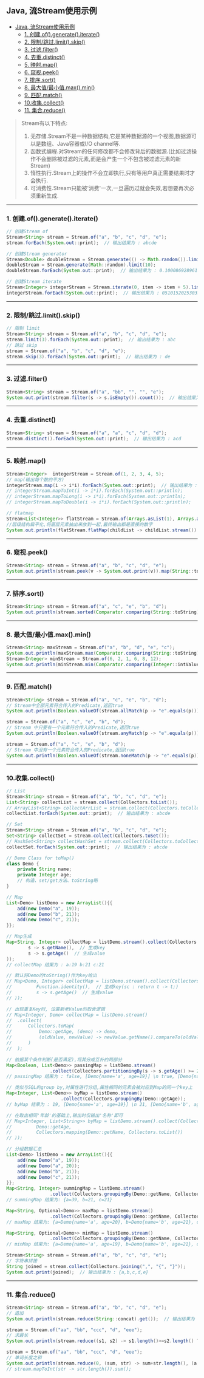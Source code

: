 ## Java, 流Stream使用示例

- [Java, 流Stream使用示例](#java-流stream使用示例)
  - [1. 创建.of().generate().iterate()](#1-创建ofgenerateiterate)
  - [2. 限制/跳过.limit().skip()](#2-限制跳过limitskip)
  - [3. 过滤.filter()](#3-过滤filter)
  - [4. 去重.distinct()](#4-去重distinct)
  - [5. 映射.map()](#5-映射map)
  - [6. 窥视.peek()](#6-窥视peek)
  - [7. 排序.sort()](#7-排序sort)
  - [8. 最大值/最小值.max().min()](#8-最大值最小值maxmin)
  - [9. 匹配.match()](#9-匹配match)
  - [10.收集.collect()](#10收集collect)
  - [11. 集合.reduce()](#11-集合reduce)

> Stream有以下特点:  
> 1. 无存储.Stream不是一种数据结构,它是某种数据源的一个视图,数据源可以是数组、Java容器或I/O channel等.  
> 2. 函数式编程.对Stream的任何修改都不会修改背后的数据源.(比如过滤操作不会删除被过滤的元素,而是会产生一个不包含被过滤元素的新Stream)  
> 3. 惰性执行.Stream上的操作不会立即执行,只有等用户真正需要结果时才会执行.  
> 4. 可消费性.Stream只能被'消费'一次,一旦遍历过就会失效,若想要再次必须重新生成.  

---

### 1. 创建.of().generate().iterate()

```java
// 创建Stream of
Stream<String> stream = Stream.of("a", "b", "c", "d", "e");
stream.forEach(System.out::print);  // 输出结果为 : abcde

// 创建Stream generator
Stream<Double> doubleStream = Stream.generate(() -> Math.random()).limit(10);
doubleStream = Stream.generate(Math::random).limit(10);
doubleStream.forEach(System.out::print);  // 输出结果为 : 0.10008692896164717...

// 创建Stream iterate
Stream<Integer> integerStream = Stream.iterate(0, item -> item + 5).limit(10);
integerStream.forEach(System.out::print);  // 输出结果为 : 051015202530354045
```

---

### 2. 限制/跳过.limit().skip()

```java
// 限制 limit
Stream<String> stream = Stream.of("a", "b", "c", "d", "e");
stream.limit(3).forEach(System.out::print);  // 输出结果为 : abc
// 跳过 skip
stream = Stream.of("a", "b", "c", "d", "e");
stream.skip(3).forEach(System.out::print);  // 输出结果为 : de
```

---

### 3. 过滤.filter()

```java
Stream<String> stream = Stream.of("a", "bb", "", "", "e");
System.out.print(stream.filter(s -> s.isEmpty()).count());  // 输出结果为 : 2
```

---

### 4. 去重.distinct()

```java
Stream<String> stream = Stream.of("a", "a", "c", "d", "d");
stream.distinct().forEach(System.out::print);  // 输出结果为 : acd
```

---

### 5. 映射.map()

```java
Stream<Integer>  integerStream = Stream.of(1, 2, 3, 4, 5);
// map(输出每个数的平方)
integerStream.map(i -> i*i).forEach(System.out::print);  // 输出结果为 : 1491625
// integerStream.mapToInt(i -> i*i).forEach(System.out::println);
// integerStream.mapToLong(i -> i*i).forEach(System.out::println);
// integerStream.mapToDouble(i -> i*i).forEach(System.out::println);

// flatmap
Stream<List<Integer>> flatStream = Stream.of(Arrays.asList(1), Arrays.asList(2, 3), Arrays.asList(3, 5, 6));
//层级结构扁平化,将底层元素抽出来放到一起,最终输出都是直接的数字
System.out.println(flatStream.flatMap(childList -> childList.stream()).collect(Collectors.toList()));  // 输出结果为 : [1, 2, 3, 3, 5, 6]
```

---

### 6. 窥视.peek()

```java
Stream<String> stream = Stream.of("a", "b", "c", "d", "e");
System.out.println(stream.peek(v -> System.out.print(v)).map(String::toUpperCase).collect(Collectors.toList()));  // 输出结果为 : abcde[A, B, C, D, E]
```

---

### 7. 排序.sort()

```java
Stream<String> stream = Stream.of("a", "c", "e", "b", "d");
System.out.println(stream.sorted(Comparator.comparing(String::toString)).collect(Collectors.toList()));  // 输出结果为 : [a, b, c, d, e]
```

---

### 8. 最大值/最小值.max().min()

```java
Stream<String> maxStream = Stream.of("a", "b", "d", "e", "c");
System.out.println(maxStream.max(Comparator.comparing(String::toString)).get());  // 输出结果为 : e
Stream<Integer> minStream = Stream.of(6, 2, 1, 6, 8, 12);
System.out.println(minStream.min(Comparator.comparing(Integer::intValue)).get());  // 输出结果为 : 1
```

---

### 9. 匹配.match()

```java
Stream<String> stream = Stream.of("a", "c", "e", "b", "d");
// Stream中全部元素符合传入的Predicate,返回true
System.out.println(Boolean.valueOf(stream.allMatch(p -> "e".equals(p))));  // 输出结果为 : false

stream = Stream.of("a", "c", "e", "b", "d");
// Stream 中只要有一个元素符合传入的Predicate,返回true
System.out.println(Boolean.valueOf(stream.anyMatch(p -> "e".equals(p))));  // 输出结果为 : true

stream = Stream.of("a", "c", "e", "b", "d");
// Stream 中没有一个元素符合传入的Predicate,返回true
System.out.println(Boolean.valueOf(stream.noneMatch(p -> "e".equals(p))));  // 输出结果为 : false
```

---

### 10.收集.collect()

```java
// List
Stream<String> stream = Stream.of("a", "b", "c", "d", "e");
List<String> collectList = stream.collect(Collectors.toList());
// ArrayList<String> collectArrList = stream.collect(Collectors.toCollection(ArrayList::new));
collectList.forEach(System.out::print);  // 输出结果为 : abcde
```

```java
// Set
Stream<String> stream = Stream.of("a", "b", "c", "d", "e");
Set<String> collectSet = stream.collect(Collectors.toSet());
// HashSet<String> collectHashSet = stream.collect(Collectors.toCollection(HashSet::new));
collectSet.forEach(System.out::print);  // 输出结果为 : abcde
```

```java
// Demo Class for toMap()
class Demo {
    private String name;
    private Integer age;
    // 构造、set/get方法、toString略
}
```

```java
// Map
List<Demo> listDemo = new ArrayList(){{
    add(new Demo("a", 19));
    add(new Demo("b", 21));
    add(new Demo("c", 21));
}};

// Map生成
Map<String, Integer> collectMap = listDemo.stream().collect(Collectors.toMap(
        s -> s.getName(),  // 生成key
        s -> s.getAge()  // 生成value
));
// collectMap 结果为 : a:19 b:21 c:21 

// 默认将Demo的toString()作为key给出
// Map<Demo, Integer> collectMap = listDemo.stream().collect(Collectors.toMap(
//         Function.identity(),  // 生成key(sc : return t -> t;)
//         s -> s.getAge()  // 生成value
// ));

// 出现重复Key时, 设置新老Value的取舍逻辑
// Map<Integer, Demo> collectMap = listDemo.stream()
// 	.collect(
// 		Collectors.toMap(
//			Demo::getAge, (demo) -> demo,
//			(oldValue, newValue) -> newValue.getName().compareTo(oldValue.getName()) > 0 ? newValue : oldValue  // 新老Value的取舍逻辑
//		)
//	);

// 依据某个条件判断(是否满足),将其分成互补的两部分
Map<Boolean, List<Demo>> passingMap = listDemo.stream()
    			.collect(Collectors.partitioningBy(s -> s.getAge() >= 20));
// passingMap 结果为 : false, [Demo{name='a', age=19}] \n true, [Demo{name='b', age=21}, Demo{name='c', age=21}]

// 类似与SQL的group by,对属性进行分组,属性相同的元素会被对应到Map的同一个key上
Map<Integer, List<Demo>> byMap = listDemo.stream()
    				.collect(Collectors.groupingBy(Demo::getAge));
// byMap 结果为 : 19, [Demo{name='a', age=19}] \n 21, [Demo{name='b', age=21}, Demo{name='c', age=21}]

// 在取出相同'年龄'的基础上,输出时仅输出'名称'即可
// Map<Integer, List<String>> byMap = listDemo.stream().collect(Collectors.groupingBy(
//         Demo::getAge,
//         Collectors.mapping(Demo::getName, Collectors.toList())
// ));

// 分组数据汇总
List<Demo> listDemo = new ArrayList(){{
    add(new Demo("a", 19));
    add(new Demo("a", 20));
    add(new Demo("b", 21));
    add(new Demo("c", 21));
}};
Map<String, Integer> summingMap = listDemo.stream()
				.collect(Collectors.groupingBy(Demo::getName, Collectors.summingInt(Demo::getAge)));
// summingMap 结果为: {a=39, b=21, c=21}

Map<String, Optional<Demo>> maxMap = listDemo.stream()
				.collect(Collectors.groupingBy(Demo::getName, Collectors.maxBy(Comparator::getAge)));
// maxMap 结果为: {a=Demo{name='a', age=20}, b=Demo{name='b', age=21}, c=Demo{name='c', age=21}}

Map<String, Optional<Demo>> minMap = listDemo.stream()
				.collect(Collectors.groupingBy(Demo::getName, Collectors.minBy(Comparator::getAge)));
// minMap 结果为: {a=Demo{name='a', age=19}, b=Demo{name='b', age=21}, c=Demo{name='c', age=21}}

```


```java
Stream<String> stream = Stream.of("a", "b", "c", "d", "e");
// 字符串拼接
String joined = stream.collect(Collectors.joining(",", "{", "}"));
System.out.print(joined);  // 输出结果为 : {a,b,c,d,e}
```

---

### 11. 集合.reduce()

```java
Stream<String> stream = Stream.of("a", "b", "c", "d", "e");
// 追加
System.out.println(stream.reduce(String::concat).get());  // 输出结果为 : abcde

stream = Stream.of("aa", "bb", "ccc", "d", "eee");
// 求最长
System.out.println(stream.reduce((s1, s2) -> s1.length()>=s2.length() ? s1 : s2).get());  // 输出结果为 : ccc

stream = Stream.of("aa", "bb", "ccc", "d", "eee");
// 单词长度之和
System.out.println(stream.reduce(0, (sum, str) -> sum+str.length(), (a, b) -> a+b));  // 输出结果为 : 11
// stream.mapToInt(str -> str.length()).sum();
```

